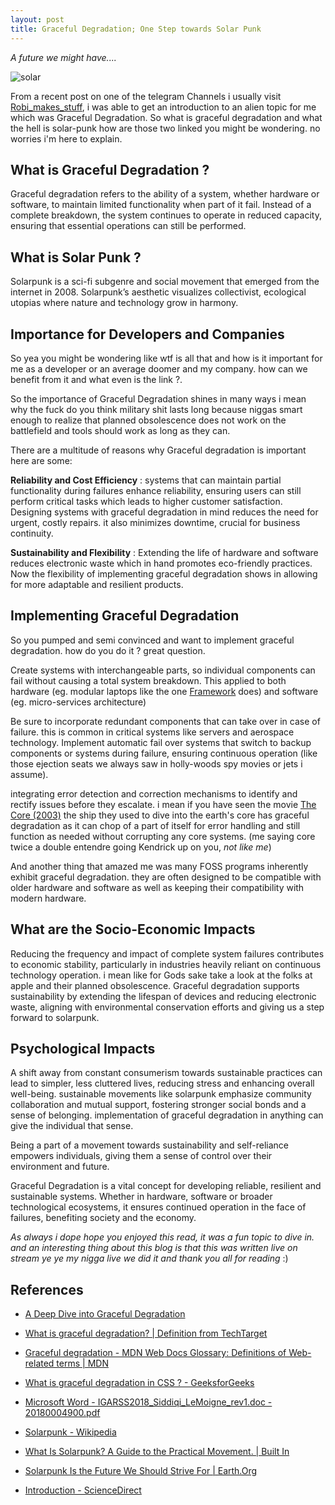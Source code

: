 ```yaml
---
layout: post
title: Graceful Degradation; One Step towards Solar Punk
---
```



*A future we might have....*


![solar](https://i.imgur.com/2onbInq.png)



From a recent post on one of the telegram Channels i usually visit [Robi_makes_stuff](https://t.me/Robi_makes_stuff), i was able to  get an introduction to an alien topic for me which was Graceful Degradation. So what is graceful degradation and what the hell is solar-punk how are those two linked you might be wondering. no worries i'm here to explain.



## What is Graceful Degradation ?

Graceful degradation refers to the ability of a system, whether hardware or software, to maintain limited functionality when part of it fail. Instead of a complete breakdown, the system continues to operate in reduced capacity, ensuring that essential operations can still be performed. 



## What is Solar Punk ?

Solarpunk is a sci-fi subgenre and social movement that emerged from the internet in 2008. Solarpunk’s aesthetic visualizes collectivist, ecological utopias where nature and 
technology grow in harmony.



## Importance for Developers and Companies

So yea you might be wondering like wtf is all that and how is it important for me as a developer or an average doomer and my company. how can we benefit from it and what even is the link ?. 

So the importance of Graceful Degradation shines in many ways i mean why the fuck do you think military shit lasts long because niggas smart enough to realize that planned obsolescence does not work on the battlefield and tools should work as long as they can. 

There are a multitude of reasons why Graceful degradation is important here are some:

**Reliability and Cost Efficiency** : systems that can maintain partial functionality during failures enhance reliability, ensuring users can still perform critical tasks which leads to higher customer satisfaction. Designing systems with graceful degradation in mind reduces the need for urgent, costly repairs. it also minimizes downtime, crucial for business continuity. 

**Sustainability and Flexibility** : Extending the life of hardware and software reduces electronic waste which in hand promotes eco-friendly practices. Now the flexibility of implementing graceful degradation shows in allowing for more adaptable and resilient products. 



## Implementing Graceful Degradation

So you pumped and semi convinced and want to implement graceful degradation. how do you do it ? great question.



Create systems with interchangeable parts, so individual components can fail without causing a total system breakdown. This applied to both hardware (eg. modular laptops like the one [Framework](https://frame.work/) does) and software (eg. micro-services architecture)

Be sure to incorporate redundant components that can take over in case of failure. this is common in critical systems like servers and aerospace technology. Implement automatic fail over systems that switch to backup components or systems during failure, ensuring continuous operation (like those ejection seats we always saw in holly-woods spy movies or jets i assume).

integrating error detection and correction mechanisms to identify and rectify issues before they escalate. i mean if you have seen the movie [The Core (2003)](https://www.imdb.com/title/tt0298814/) the ship they used to dive into the earth's core has graceful degradation as it can chop of a part of itself for error handling and still function as needed without corrupting any core systems. (me saying core twice a double entendre going Kendrick up on you, *not like me*)

And another thing that amazed me was many FOSS programs inherently exhibit graceful degradation. they are often designed to be compatible with older hardware and software as well as keeping their compatibility with modern hardware.



## What are the Socio-Economic Impacts

Reducing the frequency and impact of complete system failures contributes to economic stability, particularly in industries heavily reliant on continuous technology operation. i mean like for Gods sake take a look at the folks at apple and their planned obsolescence. Graceful degradation supports sustainability by extending the lifespan of devices and reducing electronic waste, aligning with environmental conservation efforts and giving us a step forward to solarpunk. 



## Psychological Impacts

A shift away from constant consumerism towards sustainable practices can lead to simpler, less cluttered lives, reducing stress and enhancing overall well-being. sustainable movements like solarpunk emphasize community collaboration and mutual support, fostering stronger social bonds and a sense of belonging. implementation of graceful degradation in anything can give the individual that sense. 

Being a part of a movement towards sustainability and self-reliance empowers individuals, giving them a sense of control over their environment and future. 



Graceful Degradation is a vital concept for developing reliable, resilient and sustainable systems. Whether in hardware, software or broader technological ecosystems, it ensures continued operation in the face of failures, benefiting society and the economy.



*As always i dope hope you enjoyed this read, it was a fun topic to dive in. and an interesting thing about this blog is that this was written live on stream ye ye my nigga live we did it and thank you all for reading* :)



## References

-  [A Deep Dive into Graceful Degradation](https://www.codereliant.io/failing-with-dignity/)

- [What is graceful degradation? | Definition from TechTarget](https://www.techtarget.com/searchnetworking/definition/graceful-degradation)

- [Graceful degradation - MDN Web Docs Glossary: Definitions of Web-related terms | MDN](https://developer.mozilla.org/en-US/docs/Glossary/Graceful_degradation)

- [What is graceful degradation in CSS ? - GeeksforGeeks](https://www.geeksforgeeks.org/what-is-graceful-degradation-in-css/)

- [Microsoft Word - IGARSS2018\_Siddiqi\_LeMoigne\_rev1.doc - 20180004900.pdf](https://ntrs.nasa.gov/api/citations/20180004900/downloads/20180004900.pdf)

- [Solarpunk - Wikipedia](https://en.wikipedia.org/wiki/Solarpunk)

- [What Is Solarpunk? A Guide to the Practical Movement. | Built In](https://builtin.com/articles/solarpunk)

- [Solarpunk Is the Future We Should Strive For | Earth.Org](https://earth.org/solarpunk/)

- [Introduction - ScienceDirect](https://www.sciencedirect.com/science/article/abs/pii/B9780123695291500033)


